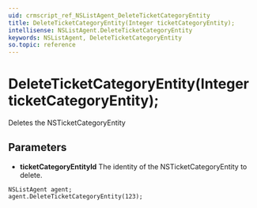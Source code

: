 ```yaml
---
uid: crmscript_ref_NSListAgent_DeleteTicketCategoryEntity
title: DeleteTicketCategoryEntity(Integer ticketCategoryEntity);
intellisense: NSListAgent.DeleteTicketCategoryEntity
keywords: NSListAgent, DeleteTicketCategoryEntity
so.topic: reference
---
```


# DeleteTicketCategoryEntity(Integer ticketCategoryEntity);

Deletes the NSTicketCategoryEntity
 
## Parameters

* **ticketCategoryEntityId** The identity of the NSTicketCategoryEntity to delete.

```crmscript
NSListAgent agent;
agent.DeleteTicketCategoryEntity(123);
```

